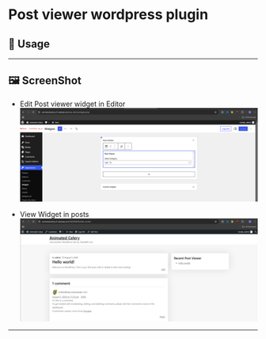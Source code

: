# Post viewer wordpress plugin

## 🚀 Usage

---

## 🖼️ ScreenShot
- Edit Post viewer widget in Editor
![View Recent post viewer widget](image.png)

- View Widget in posts 
![View Recent post viewer widget](image-1.png)
---